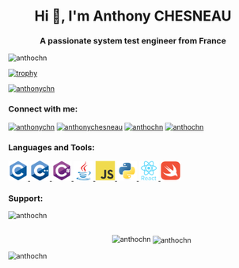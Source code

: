 <h1 align="center">Hi 👋, I'm Anthony CHESNEAU</h1>
<h3 align="center">A passionate system test engineer from France</h3>

<p align="left"> <img src="https://komarev.com/ghpvc/?username=anthochn&label=Profile%20views&color=0e75b6&style=flat" alt="anthochn" /> </p>

[![trophy](https://github-profile-trophy.vercel.app/?username=anthochn&theme=onedark)](https://github.com/ryo-ma/github-profile-trophy)

<p align="left"> <a href="https://twitter.com/anthonychn" target="blank"><img src="https://img.shields.io/twitter/follow/anthonychn?logo=twitter&style=for-the-badge" alt="anthonychn" /></a> </p>

<h3 align="left">Connect with me:</h3>
<p align="left">
<a href="https://twitter.com/anthonychn" target="blank"><img align="center" src="https://raw.githubusercontent.com/rahuldkjain/github-profile-readme-generator/master/src/images/icons/Social/twitter.svg" alt="anthonychn" height="30" width="40" /></a>
<a href="https://linkedin.com/in/anthonychesneau" target="blank"><img align="center" src="https://raw.githubusercontent.com/rahuldkjain/github-profile-readme-generator/master/src/images/icons/Social/linked-in-alt.svg" alt="anthonychesneau" height="30" width="40" /></a>
<a href="https://stackoverflow.com/users/18705027/anthochn" target="blank"><img align="center" src="https://raw.githubusercontent.com/rahuldkjain/github-profile-readme-generator/master/src/images/icons/Social/stack-overflow.svg" alt="anthochn" height="30" width="40" /></a>
<a href="https://instagram.com/anthochn" target="blank"><img align="center" src="https://raw.githubusercontent.com/rahuldkjain/github-profile-readme-generator/master/src/images/icons/Social/instagram.svg" alt="anthochn" height="30" width="40" /></a>
</p>

<h3 align="left">Languages and Tools:</h3>
<p align="left"> <a href="https://www.cprogramming.com/" target="_blank" rel="noreferrer"> <img src="https://raw.githubusercontent.com/devicons/devicon/master/icons/c/c-original.svg" alt="c" width="40" height="40"/> </a> <a href="https://www.w3schools.com/cpp/" target="_blank" rel="noreferrer"> <img src="https://raw.githubusercontent.com/devicons/devicon/master/icons/cplusplus/cplusplus-original.svg" alt="cplusplus" width="40" height="40"/> </a> <a href="https://www.w3schools.com/cs/" target="_blank" rel="noreferrer"> <img src="https://raw.githubusercontent.com/devicons/devicon/master/icons/csharp/csharp-original.svg" alt="csharp" width="40" height="40"/> </a> <a href="https://www.java.com" target="_blank" rel="noreferrer"> <img src="https://raw.githubusercontent.com/devicons/devicon/master/icons/java/java-original.svg" alt="java" width="40" height="40"/> </a> <a href="https://developer.mozilla.org/en-US/docs/Web/JavaScript" target="_blank" rel="noreferrer"> <img src="https://raw.githubusercontent.com/devicons/devicon/master/icons/javascript/javascript-original.svg" alt="javascript" width="40" height="40"/> </a> <a href="https://www.python.org" target="_blank" rel="noreferrer"> <img src="https://raw.githubusercontent.com/devicons/devicon/master/icons/python/python-original.svg" alt="python" width="40" height="40"/> </a> <a href="https://reactjs.org/" target="_blank" rel="noreferrer"> <img src="https://raw.githubusercontent.com/devicons/devicon/master/icons/react/react-original-wordmark.svg" alt="react" width="40" height="40"/> </a> <a href="https://developer.apple.com/swift/" target="_blank" rel="noreferrer"> <img src="https://raw.githubusercontent.com/devicons/devicon/master/icons/swift/swift-original.svg" alt="swift" width="40" height="40"/> </a> </p>

<h3 align="left">Support:</h3>
<p><a href="https://www.buymeacoffee.com/anthochn"> <img align="left" src="https://cdn.buymeacoffee.com/buttons/v2/default-yellow.png" height="50" width="210" alt="anthochn" /></a></p><br><br>

<p><img align="left" src="https://github-readme-stats.vercel.app/api/top-langs?username=anthochn&show_icons=true&locale=en&layout=compact" alt="anthochn" /></p>

<p>&nbsp;<img align="center" src="https://github-readme-stats.vercel.app/api?username=anthochn&show_icons=true&locale=en" alt="anthochn" /></p>

<p><img align="center" src="https://github-readme-streak-stats.herokuapp.com/?user=anthochn&" alt="anthochn" /></p>

